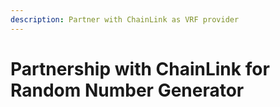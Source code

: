 ```yaml
---
description: Partner with ChainLink as VRF provider
---
```


# Partnership with ChainLink for Random Number Generator

